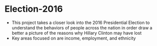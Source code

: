 # Election-2016

* This project takes a closer look into the 2016 Presidential Election to understand the behaviors of people across the nation in order draw a better a picture of the reasons why Hillary Clinton may have lost 
* Key areas focused on are income, employment, and ethnicity
